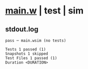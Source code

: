 # [main.w](../../../../../../../examples/tests/doc_examples/valid/01-preflight-and-inflight.md_example_4/main.w) | test | sim

## stdout.log
```log
pass ─ main.wsim (no tests)

Tests 1 passed (1)
Snapshots 1 skipped
Test Files 1 passed (1)
Duration <DURATION>
```

